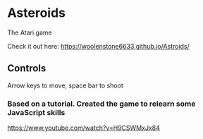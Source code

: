 # Asteroids
The Atari game

Check it out here: https://woolenstone6633.github.io/Astroids/

## Controls
Arrow keys to move, space bar to shoot

### Based on a tutorial. Created the game to relearn some JavaScript skills
https://www.youtube.com/watch?v=H9CSWMxJx84
